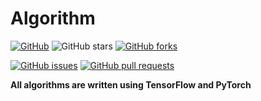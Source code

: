# Algorithm
[![GitHub](https://img.shields.io/github/license/OpenSourceAI/algorithm.svg)](https://github.com/OpenSourceAI/algorithm/blob/master/LICENSE)
![GitHub stars](https://img.shields.io/github/stars/opensourceai/algorithm.svg?style=social)
[![GitHub forks](https://img.shields.io/github/forks/opensourceai/algorithm.svg?style=social)](https://github.com/OpenSourceAI/algorithm/fork)

[![GitHub issues](https://img.shields.io/github/issues/opensourceai/algorithm.svg)](https://github.com/OpenSourceAI/algorithm/issues)
[![GitHub pull requests](https://img.shields.io/github/issues-pr/opensourceai/algorithm.svg)](https://github.com/OpenSourceAI/algorithm/pulls)

**All algorithms are written using TensorFlow and PyTorch**